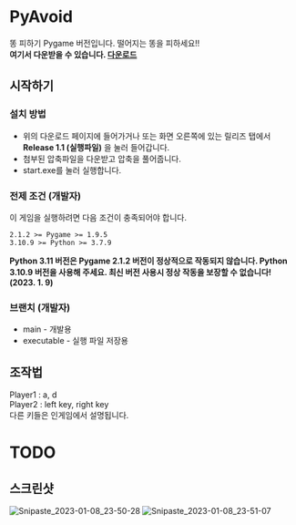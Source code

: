 # PyAvoid
똥 피하기 Pygame 버전입니다. 떨어지는 똥을 피하세요!!\
**여기서 다운받을 수 있습니다. [다운로드](https://github.com/jhk1090/PyAvoid/releases/tag/v.1.1exe)**

## 시작하기
### 설치 방법
* 위의 다운로드 페이지에 들어가거나 또는 화면 오른쪽에 있는 릴리즈 탭에서 **Release 1.1 (실행파일)** 을 눌러 들어갑니다.
* 첨부된 압축파일을 다운받고 압축을 풀어줍니다.
* start.exe를 눌러 실행합니다.

### 전제 조건 (개발자)
이 게임을 실행하려면 다음 조건이 충족되어야 합니다.

```
2.1.2 >= Pygame >= 1.9.5
3.10.9 >= Python >= 3.7.9
```

**Python 3.11 버전은 Pygame 2.1.2 버전이 정상적으로 작동되지 않습니다. Python 3.10.9 버전을 사용해 주세요. 최신 버전 사용시 정상 작동을 보장할 수 없습니다! (2023. 1. 9)**

### 브랜치 (개발자)
 * main - 개발용
 * executable - 실행 파일 저장용

## 조작법
Player1 : a, d  
Player2 : left key, right key  
다른 키들은 인게임에서 설명됩니다.

# TODO


## 스크린샷
![Snipaste_2023-01-08_23-50-28](https://user-images.githubusercontent.com/72603240/211202926-25d7a5e6-a9df-4568-b8bf-ed53ed4c98fb.png)
![Snipaste_2023-01-08_23-51-07](https://user-images.githubusercontent.com/72603240/211202940-c5232a7b-4b39-4c65-aa44-2b6e1a2c9692.png)